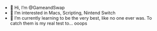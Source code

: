 - 👋 Hi, I’m @GameandSwap
- 👀 I’m interested in Macs, Scripting, Nintend Switch
- 🌱 I’m currently learning to be the very best, like no one ever was. To catch them is my real test to... ooops 



<!---
GameandSwap/GameandSwap is a ✨ special ✨ repository because its `README.md` (this file) appears on your GitHub profile.
You can click the Preview link to take a look at your changes.
--->
